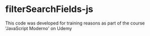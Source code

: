 # filterSearchFields-js
This code was developed for training reasons as part of the course 'JavaScript Moderno' on Udemy
